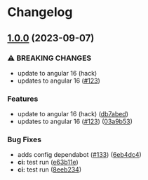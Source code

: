 # Changelog

## [1.0.0](https://github.com/Maxl94/ngx-multi-sort-table/compare/v0.10.2...v1.0.0) (2023-09-07)


### ⚠ BREAKING CHANGES

* update to angular 16 (hack)
* updates to angular 16 ([#123](https://github.com/Maxl94/ngx-multi-sort-table/issues/123))

### Features

* update to angular 16 (hack) ([db7abed](https://github.com/Maxl94/ngx-multi-sort-table/commit/db7abed98413cafcf4228ffd5a6a0665b8c79004))
* updates to angular 16 ([#123](https://github.com/Maxl94/ngx-multi-sort-table/issues/123)) ([03a9b53](https://github.com/Maxl94/ngx-multi-sort-table/commit/03a9b531d0c17c9dbb9c66c233528925a359459b))


### Bug Fixes

* adds config dependabot ([#133](https://github.com/Maxl94/ngx-multi-sort-table/issues/133)) ([6eb4dc4](https://github.com/Maxl94/ngx-multi-sort-table/commit/6eb4dc4c22338f960d951c4d27c31663fdfba09a))
* **ci:** test run ([e63b11e](https://github.com/Maxl94/ngx-multi-sort-table/commit/e63b11e77b0418f3ae5acf9ee7d4d52eec2288aa))
* **ci:** test run ([8eeb234](https://github.com/Maxl94/ngx-multi-sort-table/commit/8eeb23438cf40f3d09977e6b3eaf2f821d999bb3))
